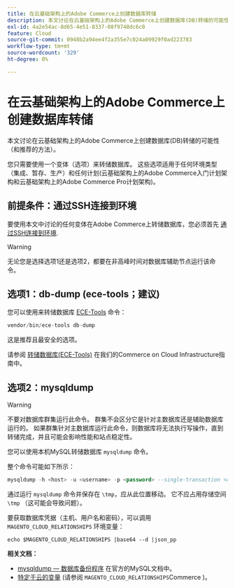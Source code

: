 ```yaml
---
title: 在云基础架构上的Adobe Commerce上创建数据库转储
description: 本文讨论在云基础架构上的Adobe Commerce上创建数据库(DB)转储的可能性（和推荐的方法）。
exl-id: 4a2e54ac-8d65-4e51-8337-08f9748dc6c0
feature: Cloud
source-git-commit: 0948b2a94ee4f2a355e7c024a09929f0ad223783
workflow-type: tm+mt
source-wordcount: '329'
ht-degree: 0%

---
```


# 在云基础架构上的Adobe Commerce上创建数据库转储

本文讨论在云基础架构上的Adobe Commerce上创建数据库(DB)转储的可能性（和推荐的方法）。

您只需要使用一个变体（选项）来转储数据库。 这些选项适用于任何环境类型（集成、暂存、生产）和任何计划(云基础架构上的Adobe Commerce入门计划架构和云基础架构上的Adobe Commerce Pro计划架构)。

## 前提条件：通过SSH连接到环境

要使用本文中讨论的任何变体在Adobe Commerce上转储数据库，您必须首先 [通过SSH连接到环境](https://experienceleague.adobe.com/docs/commerce-cloud-service/user-guide/develop/secure-connections.html).

>[!WARNING]
>
>无论您是选择选项1还是选项2，都要在非高峰时间对数据库辅助节点运行该命令。

## 选项1：db-dump (**ece-tools；建议**)

您可以使用来转储数据库 [ECE-Tools](https://experienceleague.adobe.com/docs/commerce-cloud-service/user-guide/dev-tools/ece-tools/update-package.html) 命令：

```php
vendor/bin/ece-tools db-dump
```

这是推荐且最安全的选项。

请参阅 [转储数据库(ECE-Tools)](https://experienceleague.adobe.com/docs/commerce-cloud-service/user-guide/develop/storage/database-dump.html) 在我们的Commerce on Cloud Infrastructure指南中。

## 选项2：mysqldump

>[!WARNING]
>
>不要对数据库群集运行此命令。 群集不会区分它是针对主数据库还是辅助数据库运行的。 如果群集针对主数据库运行此命令，则数据库将无法执行写操作，直到转储完成，并且可能会影响性能和站点稳定性。

您可以使用本机MySQL转储数据库 `mysqldump` 命令。

整个命令可能如下所示：

```sql
mysqldump -h <host> -u <username> -p <password> --single-transaction <db_name> | gzip > /tmp/<dump_name>.sql.gz
```

通过运行 `mysqldump` 命令并保存在 `\tmp`，应从此位置移动。 它不应占用存储空间 `\tmp` （这可能会导致问题）。

要获取数据库凭据（主机、用户名和密码），可以调用 `MAGENTO_CLOUD_RELATIONSHIPS` 环境变量：

```
echo $MAGENTO_CLOUD_RELATIONSHIPS |base64 --d |json_pp
```

**相关文档：**

* [mysqldump — 数据库备份程序](https://dev.mysql.com/doc/refman/8.0/en/mysqldump.html) 在官方的MySQL文档中。
* [特定于云的变量](https://experienceleague.adobe.com/docs/commerce-cloud-service/user-guide/configure/env/stage/variables-cloud.html) (请参阅 `MAGENTO_CLOUD_RELATIONSHIPS`Commerce )。
